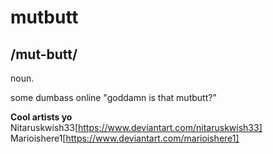 # mutbutt
## /mut-butt/

noun.

some dumbass online
"goddamn is that mutbutt?"

**Cool artists yo**
Nitaruskwish33[https://www.deviantart.com/nitaruskwish33]
Marioishere1[https://www.deviantart.com/marioishere1]
